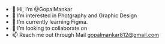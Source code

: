 - 👋 Hi, I’m @GopalMankar
- 👀 I’m interested in Photgraphy and Graphic Design
- 🌱 I’m currently learning Figma.
- 💞️ I’m looking to collaborate on 
- 📫 Reach me out through Mail gopalmankar812@gmail.com

<!---
GopalMankar/GopalMankar is a ✨ special ✨ repository because its `README.md` (this file) appears on your GitHub profile.
You can click the Preview link to take a look at your changes.
--->

